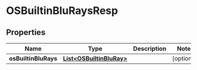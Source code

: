 # OSBuiltinBluRaysResp

## Properties
Name | Type | Description | Notes
------------ | ------------- | ------------- | -------------
**osBuiltinBluRays** | [**List&lt;OSBuiltinBluRay&gt;**](OSBuiltinBluRay.md) |  |  [optional]
